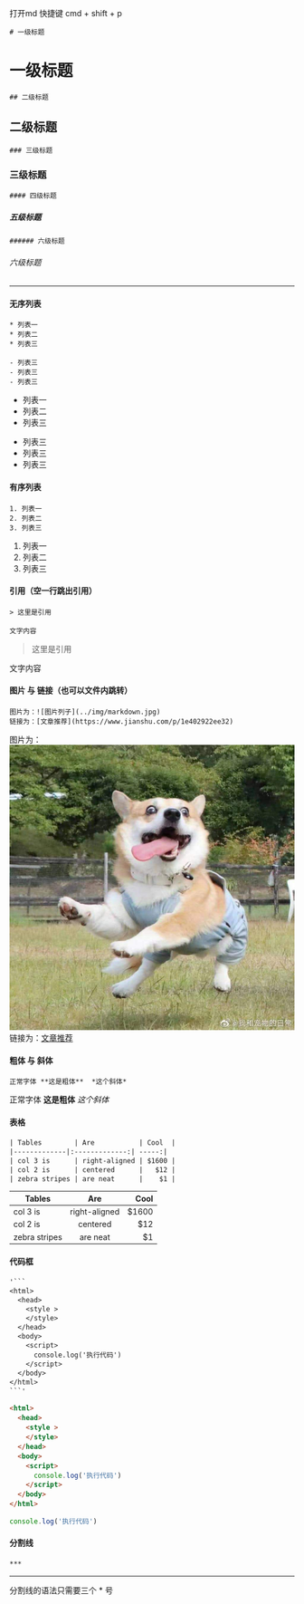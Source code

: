 打开md 快捷键 cmd + shift + p
```
# 一级标题
```
# 一级标题

```
## 二级标题
```
## 二级标题

```
### 三级标题
```
### 三级标题
``````
#### 四级标题
``````
##### 五级标题
```
###### 六级标题
```
###### 六级标题
***
#### 无序列表

```
* 列表一 
* 列表二
* 列表三

- 列表三
- 列表三
- 列表三
```
* 列表一 
* 列表二
* 列表三

- 列表三
- 列表三
- 列表三
#### 有序列表
```
1. 列表一 
2. 列表二
3. 列表三
```
1. 列表一 
2. 列表二
3. 列表三

#### 引用（空一行跳出引用）

```
> 这里是引用

文字内容
```
> 这里是引用

文字内容

#### 图片 与 链接（也可以文件内跳转）
```
图片为：![图片列子](../img/markdown.jpg)
链接为：[文章推荐](https://www.jianshu.com/p/1e402922ee32)
```
图片为：![图片列子](../img/markdown.jpg)
链接为：[文章推荐](https://www.jianshu.com/p/1e402922ee32)

#### 粗体 与 斜体

```
正常字体 **这是粗体**  *这个斜体* 
```

正常字体 **这是粗体**  *这个斜体* 

#### 表格

```
| Tables        | Are           | Cool  |
|-------------|:-------------:| -----:|
| col 3 is      | right-aligned | $1600 |
| col 2 is      | centered      |   $12 |
| zebra stripes | are neat      |    $1 |
```

| Tables        | Are           | Cool  |
|-------------|:-------------:| -----:|
| col 3 is      | right-aligned | $1600 |
| col 2 is      | centered      |   $12 |
| zebra stripes | are neat      |    $1 |

#### 代码框

```
'```
<html>
  <head>
    <style >
    </style>
  </head>
  <body>
    <script>
      console.log('执行代码')
    </script>
  </body>
</html>
```'
```

```html
<html>
  <head>
    <style >
    </style>
  </head>
  <body>
    <script>
      console.log('执行代码')
    </script>
  </body>
</html>
```
```javascript
console.log('执行代码')
```
#### 分割线
```
***
```
***
分割线的语法只需要三个 * 号
